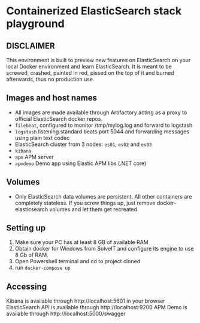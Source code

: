# Containerized ElasticSearch stack playground #
## DISCLAIMER ##
This environment is built to preview new features on ElasticSearch on your local Docker environment and learn ElasticSearch. It is meant to be screwed, crashed, painted in red, pissed on the top of it and burned afterwards, thus no production use.

## Images and host names ##
- All images are made available through Artifactory acting as a proxy to official ElasticSearch docker repos.
- ```filebeat```, configured to monitor /tmp/mylog.log and forward to logstash
- ```logstash``` listening standard beats port 5044 and forwarding messages using plain text codec
- ElasticSearch cluster from 3 nodes: ```es01```, ```es02``` and ```es03```
- ```kibana```
- ``` apm ``` APM server
- ``` apmdemo ``` Demo app using Elastic APM libs (.NET core)

## Volumes ##
- Only ElasticSearch data volumes are persistent. All other containers are completely stateless. If you screw things up, just remove docker-elasticsearch volumes and let them get recreated.

## Setting up ##
1. Make sure your PC has at least 8 GB of available RAM
2. Obtain docker for Windows from SolveIT and configure its engine to use 8 Gb of RAM.
3. Open Powershell terminal and cd to project cloned
4. run ```docker-compose up```

## Accessing ##
Kibana is available through http://localhost:5601 in your browser
ElasticSearch API is available through http://localhost:9200
APM Demo is available through http://localhost:5000/swagger

